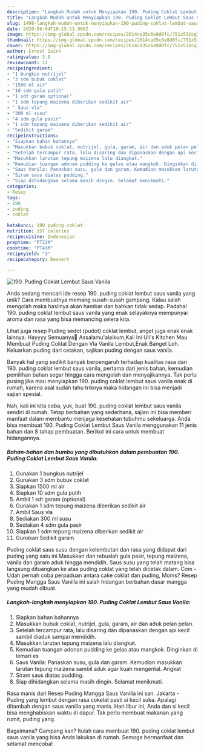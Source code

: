 ```yaml
---
description: "Langkah Mudah untuk Menyiapkan 190. Puding Coklat Lembut Saus Vanila yang Enak"
title: "Langkah Mudah untuk Menyiapkan 190. Puding Coklat Lembut Saus Vanila yang Enak"
slug: 1498-langkah-mudah-untuk-menyiapkan-190-puding-coklat-lembut-saus-vanila-yang-enak
date: 2020-06-04T10:15:51.906Z
image: https://img-global.cpcdn.com/recipes/2614ca35c6e8d0fc/751x532cq70/190-puding-coklat-lembut-saus-vanila-foto-resep-utama.jpg
thumbnail: https://img-global.cpcdn.com/recipes/2614ca35c6e8d0fc/751x532cq70/190-puding-coklat-lembut-saus-vanila-foto-resep-utama.jpg
cover: https://img-global.cpcdn.com/recipes/2614ca35c6e8d0fc/751x532cq70/190-puding-coklat-lembut-saus-vanila-foto-resep-utama.jpg
author: Ernest Quinn
ratingvalue: 3.9
reviewcount: 12
recipeingredient:
- "1 bungkus nutrijel"
- "3 sdm bubuk coklat"
- "1500 ml air"
- "10 sdm gula putih"
- "1 sdt garam optional"
- "1 sdm tepung maizena diberikan sedikit air"
- " Saus vla"
- "300 ml susu"
- "4 sdm gula pasir"
- "1 sdm tepung maizena diberikan sedikit air"
- "Sedikit garam"
recipeinstructions:
- "Siapkan bahan bahannya"
- "Masukkan bubuk coklat, nutrijel, gula, garam, air dan aduk pelan pelan."
- "Setelah tercampur rata, lalu disaring dan dipanaskan dengan api kecil sambil diaduk sampai mendidih."
- "Masukkan larutan tepung maizena lalu diangkat."
- "Kemudian tuangan adonan pudding ke gelas atau mangkok. Dinginkan di lemari es"
- "Saus Vanila: Panaskan susu, gula dan garam. Kemudian masukkan larutan tepung maizena sambil aduk agar kuah mengental. Angkat"
- "Siram saus diatas pudding."
- "Siap dihidangkan selama masih dingin. Selamat menikmati."
categories:
- Resep
tags:
- 190
- puding
- coklat

katakunci: 190 puding coklat 
nutrition: 157 calories
recipecuisine: Indonesian
preptime: "PT22M"
cooktime: "PT43M"
recipeyield: "3"
recipecategory: Dessert

---
```



![190. Puding Coklat Lembut Saus Vanila](https://img-global.cpcdn.com/recipes/2614ca35c6e8d0fc/751x532cq70/190-puding-coklat-lembut-saus-vanila-foto-resep-utama.jpg)

Anda sedang mencari ide resep 190. puding coklat lembut saus vanila yang unik? Cara membuatnya memang susah-susah gampang. Kalau salah mengolah maka hasilnya akan hambar dan bahkan tidak sedap. Padahal 190. puding coklat lembut saus vanila yang enak selayaknya mempunyai aroma dan rasa yang bisa memancing selera kita.

Lihat juga resep Puding sedot (pudot) coklat lembut, anget juga enak enak lainnya. Hayyyy Semuanya🤗 Assalamu&#39;alaikum,Kali Ini Uli&#39;s Kitchen Mau Membuat Puding Coklat Dengan Vla Vanila Lembut,Enak Banget Loh. Keluarkan puding dari cetakan, sajikan puding dengan saus vanila.

Banyak hal yang sedikit banyak berpengaruh terhadap kualitas rasa dari 190. puding coklat lembut saus vanila, pertama dari jenis bahan, kemudian pemilihan bahan segar hingga cara mengolah dan menyajikannya. Tak perlu pusing jika mau menyiapkan 190. puding coklat lembut saus vanila enak di rumah, karena asal sudah tahu triknya maka hidangan ini bisa menjadi sajian spesial.


Nah, kali ini kita coba, yuk, buat 190. puding coklat lembut saus vanila sendiri di rumah. Tetap berbahan yang sederhana, sajian ini bisa memberi manfaat dalam membantu menjaga kesehatan tubuhmu sekeluarga. Anda bisa membuat 190. Puding Coklat Lembut Saus Vanila menggunakan 11 jenis bahan dan 8 tahap pembuatan. Berikut ini cara untuk membuat hidangannya.

<!--inarticleads1-->

##### Bahan-bahan dan bumbu yang dibutuhkan dalam pembuatan 190. Puding Coklat Lembut Saus Vanila:

1. Gunakan 1 bungkus nutrijel
1. Gunakan 3 sdm bubuk coklat
1. Siapkan 1500 ml air
1. Siapkan 10 sdm gula putih
1. Ambil 1 sdt garam (optional)
1. Gunakan 1 sdm tepung maizena diberikan sedikit air
1. Ambil  Saus vla
1. Sediakan 300 ml susu
1. Sediakan 4 sdm gula pasir
1. Siapkan 1 sdm tepung maizena diberikan sedikit air
1. Gunakan Sedikit garam


Puding coklat saus susu dengan kelembutan dan rasa yang didapat dari puding yang satu ini Masukkan dan rebuslah gula pasir, tepung maizena, vanila dan garam aduk hingga mendidih. Saus susu yang telah matang bisa langsung dituangkan ke atas puding coklat yang telah dicetak dalam. Com - Udah pernah coba perpaduan antara cake coklat dan puding, Moms? Resep Puding Mangga Saus Vanilla ini salah hidangan berbahan dasar mangga yang mudah dibuat. 

<!--inarticleads2-->

##### Langkah-langkah menyiapkan 190. Puding Coklat Lembut Saus Vanila:

1. Siapkan bahan bahannya
1. Masukkan bubuk coklat, nutrijel, gula, garam, air dan aduk pelan pelan.
1. Setelah tercampur rata, lalu disaring dan dipanaskan dengan api kecil sambil diaduk sampai mendidih.
1. Masukkan larutan tepung maizena lalu diangkat.
1. Kemudian tuangan adonan pudding ke gelas atau mangkok. Dinginkan di lemari es
1. Saus Vanila: Panaskan susu, gula dan garam. Kemudian masukkan larutan tepung maizena sambil aduk agar kuah mengental. Angkat
1. Siram saus diatas pudding.
1. Siap dihidangkan selama masih dingin. Selamat menikmati.


Rasa manis dari Resep Puding Mangga Saus Vanilla ini san. Jakarta - Puding yang lembut dengan rasa cokelat pasti si kecil suka. Apalagi ditambah dengan saus vanilla yang manis. Hari libur ini, Anda dan si kecil bisa menghabiskan waktu di dapur. Tak perlu membuat makanan yang rumit, puding yang. 

Bagaimana? Gampang kan? Itulah cara membuat 190. puding coklat lembut saus vanila yang bisa Anda lakukan di rumah. Semoga bermanfaat dan selamat mencoba!
